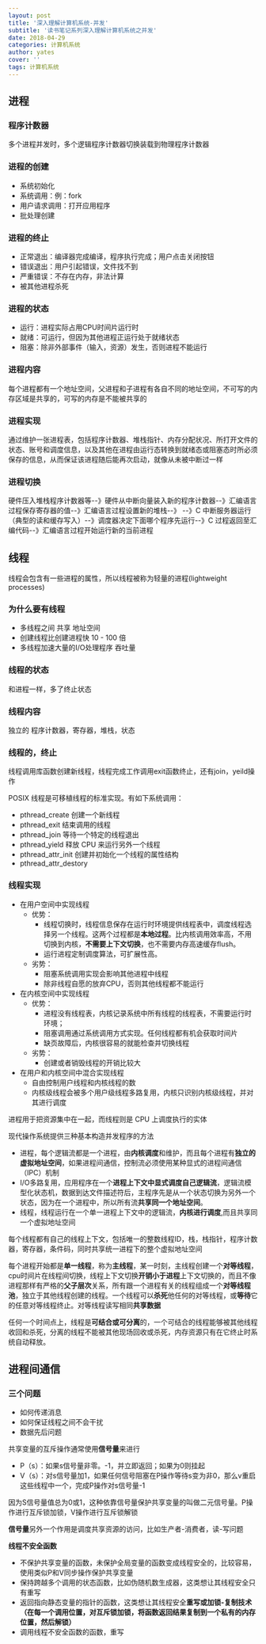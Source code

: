 ```yaml
---
layout: post
title: '深入理解计算机系统-并发'
subtitle: '读书笔记系列深入理解计算机系统之并发'
date: 2018-04-29
categories: 计算机系统
author: yates
cover: ''
tags: 计算机系统
---
```


## 进程

### 程序计数器

多个进程并发时，多个逻辑程序计数器切换装载到物理程序计数器

### 进程的创建

- 系统初始化
- 系统调用：例：fork
- 用户请求调用：打开应用程序
- 批处理创建

### 进程的终止

- 正常退出：编译器完成编译，程序执行完成；用户点击关闭按钮
- 错误退出：用户引起错误，文件找不到
- 严重错误：不存在内存，非法计算
- 被其他进程杀死

### 进程的状态

- 运行：进程实际占用CPU时间片运行时
- 就绪：可运行，但因为其他进程正运行处于就绪状态
- 阻塞：除非外部事件（输入，资源）发生，否则进程不能运行

### 进程内容

每个进程都有一个地址空间，父进程和子进程有各自不同的地址空间，不可写的内存区域是共享的，可写的内存是不能被共享的


### 进程实现

通过维护一张进程表，包括程序计数器、堆栈指针、内存分配状况、所打开文件的状态、账号和调度信息，以及其他在进程由运行态转换到就绪态或阻塞态时所必须保存的信息，从而保证该进程随后能再次启动，就像从未被中断过一样

### 进程切换

硬件压入堆栈程序计数器等--》硬件从中断向量装入新的程序计数器--》汇编语言过程保存寄存器的值--》汇编语言过程设置新的堆栈--》
--》C 中断服务器运行（典型的读和缓存写入）--》调度器决定下面哪个程序先运行--》C 过程返回至汇编代码--》汇编语言过程开始运行新的当前进程

## 线程

线程会包含有一些进程的属性，所以线程被称为轻量的进程(lightweight processes)

### 为什么要有线程
- 多线程之间 共享 地址空间
- 创建线程比创建进程快 10 - 100 倍
- 多线程加速大量的I/O处理程序 吞吐量
 
### 线程的状态
和进程一样，多了终止状态

### 线程内容
独立的 程序计数器，寄存器，堆栈，状态

### 线程的，终止
线程调用库函数创建新线程，线程完成工作调用exit函数终止，还有join，yeild操作

POSIX 线程是可移植线程的标准实现。有如下系统调用：

- pthread_create	创建一个新线程
- pthread_exit	结束调用的线程
- pthread_join	等待一个特定的线程退出
- pthread_yield	释放 CPU 来运行另外一个线程
- pthread_attr_init	创建并初始化一个线程的属性结构
- pthread_attr_destory


### 线程实现
- 在用户空间中实现线程
	- 优势：
		- 线程切换时，线程信息保存在运行时环境提供线程表中，调度线程选择另一个线程。这两个过程都是**本地过程**。比内核调用效率高，不用切换到内核，**不需要上下文切换**，也不需要内存高速缓存flush。
		- 运行进程定制调度算法，可扩展性高。
	- 劣势：
		- 阻塞系统调用实现会影响其他进程中线程
		- 除非线程自愿的放弃CPU，否则其他线程都不能运行
- 在内核空间中实现线程
	- 优势：
		- 进程没有线程表，内核记录系统中所有线程的线程表，不需要运行时环境；
		- 阻塞调用通过系统调用方式实现。任何线程都有机会获取时间片
		- 缺页故障后，内核很容易的就能检查并切换线程
	- 劣势：
		- 创建或者销毁线程的开销比较大 
- 在用户和内核空间中混合实现线程
	- 自由控制用户线程和内核线程的数
	- 内核级线程会被多个用户级线程多路复用，内核只识别内核级线程，并对其进行调度

进程用于把资源集中在一起，而线程则是 CPU 上调度执行的实体

现代操作系统提供三种基本构造并发程序的方法

- 进程，每个逻辑流都是一个进程，由**内核调度**和维护，而且每个进程有**独立的虚拟地址空间**，如果进程间通信，控制流必须使用某种显式的进程间通信（IPC）机制
- I/O多路复用，应用程序在一个**进程上下文中显式调度自己逻辑流**，逻辑流模型化状态机，数据到达文件描述符后，主程序先是从一个状态切换为另外一个状态，因为在一个进程中，所以所有流**共享同一个地址空间**。
- 线程，线程运行在一个单一进程上下文中的逻辑流，**内核进行调度**,而且共享同一个虚拟地址空间

每个线程都有自己的线程上下文，包括唯一的整数线程ID，栈，栈指针，程序计数器，寄存器，条件码，同时共享统一进程下的整个虚拟地址空间

每个进程开始都是**单一线程**，称为**主线程**，某一时刻，主线程创建一个**对等线程**，cpu时间片在线程间切换，线程上下文切换**开销小于进程**上下文切换的，而且不像进程那样有严格的**父子层次**关系，所有跟一个进程有关的线程组成一个**对等线程池**，独立于其他线程创建的线程。一个线程可以**杀死**他任何的对等线程，或**等待**它的任意对等线程终止。对等线程读写相同**共享数据**

任何一个时间点上，线程是**可结合或可分离**的，一个可结合的线程能够被其他线程收回和杀死，分离的线程不能被其他现场回收或杀死，内存资源只有在它终止时系统自动释放。

## 进程间通信

### 三个问题

- 如何传递消息
- 如何保证线程之间不会干扰
- 数据先后问题

共享变量的互斥操作通常使用**信号量**来进行
- P（s）：如果s信号量非零。-1，并立即返回；如果为0则挂起
- V（s）：对s信号量加1，如果任何信号阻塞在P操作等待s变为非0，那么v重启这些线程中一个，完成P操作对s信号量-1

因为S信号量值总为0或1，这种依靠信号量保护共享变量的叫做二元信号量。P操作进行互斥锁加锁，V操作进行互斥锁解锁

**信号量**另外一个作用是调度共享资源的访问，比如生产者-消费者，读-写问题

**线程不安全函数**
- 不保护共享变量的函数，未保护全局变量的函数变成线程安全的，比较容易，使用类似P和V同步操作保护共享变量
- 保持跨越多个调用的状态函数，比如伪随机数生成器，这类想让其线程安全只有重写
- 返回指向静态变量的指针的函数，这类想让其线程安全**重写或加锁-复制技术（在每一个调用位置，对互斥锁加锁，将函数返回结果复制到一个私有的内存位置，然后解锁）**
- 调用线程不安全函数的函数，重写